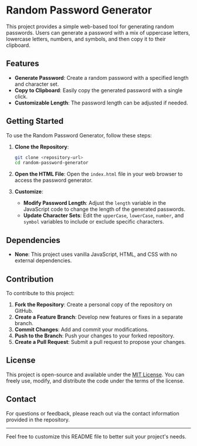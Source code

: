 # Random Password Generator

This project provides a simple web-based tool for generating random passwords. Users can generate a password with a mix of uppercase letters, lowercase letters, numbers, and symbols, and then copy it to their clipboard.

## Features

- **Generate Password**: Create a random password with a specified length and character set.
- **Copy to Clipboard**: Easily copy the generated password with a single click.
- **Customizable Length**: The password length can be adjusted if needed.

## Getting Started

To use the Random Password Generator, follow these steps:

1. **Clone the Repository**:

   ```bash
   git clone <repository-url>
   cd random-password-generator
   ```

2. **Open the HTML File**:
   Open the `index.html` file in your web browser to access the password generator.

3. **Customize**:
   - **Modify Password Length**: Adjust the `length` variable in the JavaScript code to change the length of the generated passwords.
   - **Update Character Sets**: Edit the `upperCase`, `lowerCase`, `number`, and `symbol` variables to include or exclude specific characters.

## Dependencies

- **None**: This project uses vanilla JavaScript, HTML, and CSS with no external dependencies.

## Contribution

To contribute to this project:

1. **Fork the Repository**: Create a personal copy of the repository on GitHub.
2. **Create a Feature Branch**: Develop new features or fixes in a separate branch.
3. **Commit Changes**: Add and commit your modifications.
4. **Push to the Branch**: Push your changes to your forked repository.
5. **Create a Pull Request**: Submit a pull request to propose your changes.

## License

This project is open-source and available under the [MIT License](LICENSE). You can freely use, modify, and distribute the code under the terms of the license.

## Contact

For questions or feedback, please reach out via the contact information provided in the repository.

---

Feel free to customize this README file to better suit your project's needs.
